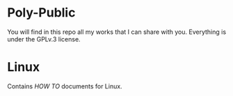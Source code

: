 # Poly-Public

You will find in this repo all my works that I can share with you. Everything is under the GPLv.3 license.

# Linux
Contains *HOW TO* documents for Linux.
